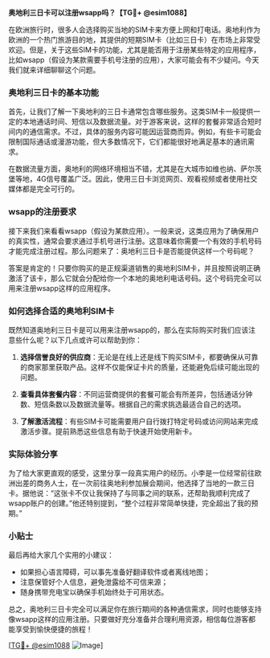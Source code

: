 **奥地利三日卡可以注册wsapp吗？【TG💪+ @esim1088】**

在欧洲旅行时，很多人会选择购买当地的SIM卡来方便上网和打电话。奥地利作为欧洲的一个热门旅游目的地，其提供的短期SIM卡（比如三日卡）在市场上非常受欢迎。但是，关于这些SIM卡的功能，尤其是能否用于注册某些特定的应用程序，比如wsapp（假设为某款需要手机号注册的应用），大家可能会有不少疑问。今天我们就来详细聊聊这个问题。

### 奥地利三日卡的基本功能

首先，让我们了解一下奥地利的三日卡通常包含哪些服务。这类SIM卡一般提供一定的本地通话时间、短信以及数据流量。对于游客来说，这样的套餐非常适合短时间内的通信需求。不过，具体的服务内容可能因运营商而异。例如，有些卡可能会限制国际通话或漫游功能，但大多数情况下，它们都能很好地满足基本的通讯需求。

在数据流量方面，奥地利的网络环境相当不错，尤其是在大城市如维也纳、萨尔茨堡等地，4G信号覆盖广泛。因此，使用三日卡浏览网页、观看视频或者使用社交媒体都是完全可行的。

### wsapp的注册要求

接下来我们来看看wsapp（假设为某款应用）。一般来说，这类应用为了确保用户的真实性，通常会要求通过手机号进行注册。这意味着你需要一个有效的手机号码才能完成注册过程。那么问题来了：奥地利三日卡是否能提供这样一个号码呢？

答案是肯定的！只要你购买的是正规渠道销售的奥地利SIM卡，并且按照说明正确激活了该卡，那么它就会分配给你一个本地的奥地利电话号码。这个号码完全可以用来注册wsapp这样的应用程序。

### 如何选择合适的奥地利SIM卡

既然知道奥地利三日卡是可以用来注册wsapp的，那么在实际购买时我们应该注意些什么呢？以下几点或许可以帮助到你：

1. **选择信誉良好的供应商**：无论是在线上还是线下购买SIM卡，都要确保从可靠的商家那里获取产品。这样不仅能保证卡片的质量，还能避免后续可能出现的问题。
   
2. **查看具体套餐内容**：不同运营商提供的套餐可能会有所差异，包括通话分钟数、短信条数以及数据流量等。根据自己的需求挑选最适合自己的选项。

3. **了解激活流程**：有些SIM卡可能需要用户自行拨打特定号码或访问网站来完成激活步骤。提前熟悉这些信息有助于快速开始使用新卡。

### 实际体验分享

为了给大家更直观的感受，这里分享一段真实用户的经历。小李是一位经常前往欧洲出差的商务人士，在一次前往奥地利参加展会期间，他选择了当地的一款三日卡。据他说：“这张卡不仅让我保持了与同事之间的联系，还帮助我顺利完成了wsapp账户的创建。”他还特别提到，“整个过程非常简单快捷，完全超出了我的预期。”

### 小贴士

最后再给大家几个实用的小建议：
- 如果担心语言障碍，可以事先准备好翻译软件或者离线地图；
- 注意保管好个人信息，避免泄露给不可信来源；
- 随身携带充电宝以确保手机始终处于可用状态。

总之，奥地利三日卡完全可以满足你在旅行期间的各种通信需求，同时也能够支持像wsapp这样的应用注册。只要做好充分准备并合理利用资源，相信每位游客都能享受到愉快便捷的旅程！

[[TG💪+ @esim1088](https://t.me/s/esim1088) ![Image](https://i.postimg.cc/4NQfJmqS/Snipaste-2025-05-13-00-14-12.png)]